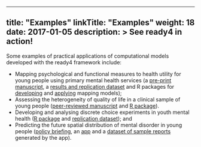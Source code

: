 
---
title: "Examples"
linkTitle: "Examples"
weight: 18
date: 2017-01-05
description: >
  See ready4 in action!
---

Some examples of practical applications of computational models developed with the ready4 framework include:

- Mapping psychological and functional measures to health utility for young people using primary mental health services (a [pre-print manuscript](https://doi.org/10.1101/2021.07.07.21260129), a [results and replication dataset](https://doi.org/10.7910/DVN/DKDIB0) and R packages for [developing](https://ready4-dev.github.io/TTU/) and [applying](https://ready4-dev.github.io/youthu/) mapping models);
- Assessing the heterogeneity of quality of life in a clinical sample of young people ([peer-reviewed manuscript](https://doi.org/10.1017/s2045796022000427) and [R package](https://ready4-dev.github.io/heterodox/)). 
- Developing and analysing discrete choice experiments in youth mental health ([R package](https://ready4-dev.github.io/mychoice/articles/mychoice.html) and [replication dataset](https://doi.org/10.7910/DVN/VGPIPS)); and
- Predicting the future spatial distribution of mental disorder in young people ([policy briefing](../../blog/2021/02/18/modelling-the-mental-health-impacts-of-covid-19/), an [app](../analyses/decision-aids/springtides-app/) and a [dataset of sample reports](https://doi.org/10.7910/DVN/V3OKZV) generated by the app).


